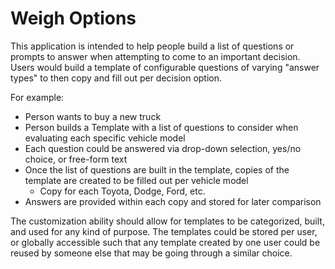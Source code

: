 # Weigh Options
This application is intended to help people build a list of questions or prompts to answer when attempting to come to an important decision. Users would build a template of configurable questions of varying "answer types" to then copy and fill out per decision option.

For example:
* Person wants to buy a new truck
* Person builds a Template with a list of questions to consider when evaluating each specific vehicle model
* Each question could be answered via drop-down selection, yes/no choice, or free-form text
* Once the list of questions are built in the template, copies of the template are created to be filled out per vehicle model
  * Copy for each Toyota, Dodge, Ford, etc.
* Answers are provided within each copy and stored for later comparison

The customization ability should allow for templates to be categorized, built, and used for any kind of purpose. The templates could be stored per user, or globally accessible such that any template created by one user could be reused by someone else that may be going through a similar choice.

